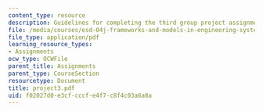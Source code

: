 ```yaml
---
content_type: resource
description: Guidelines for completing the third group project assignment.
file: /media/courses/esd-04j-frameworks-and-models-in-engineering-systems-engineering-system-design-spring-2007/f02027d0e3cfcccfe4f7c8f4c03a6a8a_project3.pdf
file_type: application/pdf
learning_resource_types:
- Assignments
ocw_type: OCWFile
parent_title: Assignments
parent_type: CourseSection
resourcetype: Document
title: project3.pdf
uid: f02027d0-e3cf-cccf-e4f7-c8f4c03a6a8a
---
```

